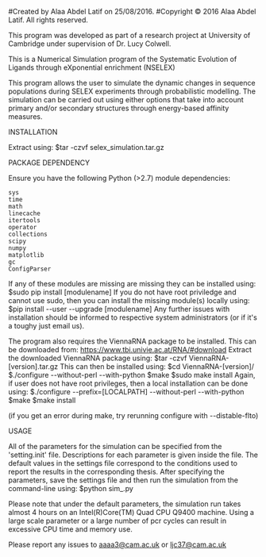 #Created by Alaa Abdel Latif on 25/08/2016. 
#Copyright © 2016 Alaa Abdel Latif. All rights reserved.

This program was developed as part of a research project at University of Cambridge under supervision of Dr. Lucy Colwell. 

This is a Numerical Simulation program of the Systematic Evolution of Ligands through eXponential enrichment (NSELEX)

This program allows the user to simulate the dynamic changes in sequence populations during SELEX experiments through probabilistic modelling. The simulation can be carried out using either options that take into account primary and/or secondary structures through energy-based affinity measures. 


INSTALLATION

Extract using:
$tar -czvf selex_simulation.tar.gz

PACKAGE DEPENDENCY

Ensure you have the following Python (>2.7) module dependencies:

	sys
	time
	math
	linecache
	itertools
	operator
	collections
	scipy
	numpy
	matplotlib
	gc
	ConfigParser

If any of these modules are missing are missing they can be installed using:
$sudo pip install [modulename]
If you do not have root priviledge and cannot use sudo, then you can install the missing module(s) locally using:
$pip install --user --upgrade [modulename]
Any further issues with installation should be informed to respective system administrators (or if it's a toughy just email us).

The program also requires the ViennaRNA package to be installed. This can be downloaded from:
https://www.tbi.univie.ac.at/RNA/#download
Extract the downloaded ViennaRNA package using:
$tar -czvf ViennaRNA-[version].tar.gz
This can then be installed using:
$cd ViennaRNA-[version]/
$./configure --without-perl --with-python
$make
$sudo make install
Again, if user does not have root privileges, then a local installation can be done using:
$./configure --prefix=[LOCALPATH] --without-perl --with-python
$make
$make install

(if you get an error during make, try rerunning configure with --distable-flto)

USAGE

All of the parameters for the simulation can be specified from the 'setting.init' file. Descriptions for each parameter is given inside the file. The default values in the settings file correspond to the conditions used to report the results in the corresponding thesis.
After specifying the parameters, save the settings file and then run the simulation from the command-line using:
$python sim_.py

Please note that under the default parameters, the simulation run takes almost 4 hours on an Intel(R)Core(TM) Quad CPU Q9400 machine. Using a large scale parameter or a large number of pcr cycles can result in excessive CPU time and memory use. 

Please report any issues to aaaa3@cam.ac.uk or ljc37@cam.ac.uk
